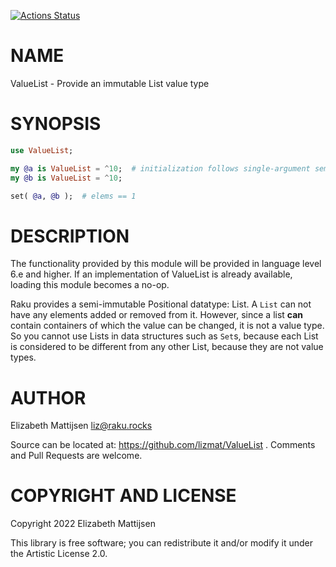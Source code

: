 [![Actions Status](https://github.com/lizmat/ValueList/workflows/test/badge.svg)](https://github.com/lizmat/ValueList/actions)

NAME
====

ValueList - Provide an immutable List value type

SYNOPSIS
========

```raku
use ValueList;

my @a is ValueList = ^10;  # initialization follows single-argument semantics
my @b is ValueList = ^10;

set( @a, @b );  # elems == 1
```

DESCRIPTION
===========

The functionality provided by this module will be provided in language level 6.e and higher. If an implementation of ValueList is already available, loading this module becomes a no-op.

Raku provides a semi-immutable Positional datatype: List. A `List` can not have any elements added or removed from it. However, since a list **can** contain containers of which the value can be changed, it is not a value type. So you cannot use Lists in data structures such as `Set`s, because each List is considered to be different from any other List, because they are not value types.

AUTHOR
======

Elizabeth Mattijsen <liz@raku.rocks>

Source can be located at: https://github.com/lizmat/ValueList . Comments and Pull Requests are welcome.

COPYRIGHT AND LICENSE
=====================

Copyright 2022 Elizabeth Mattijsen

This library is free software; you can redistribute it and/or modify it under the Artistic License 2.0.

